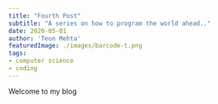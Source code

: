 ```yaml
---
title: "Fourth Post"
subtitle: "A series on how to program the world ahead.."
date: 2020-05-01
author: 'Teon Mehta'
featuredImage: ./images/barcode-t.png
tags:
- computer science
- coding
---
```


Welcome to my blog